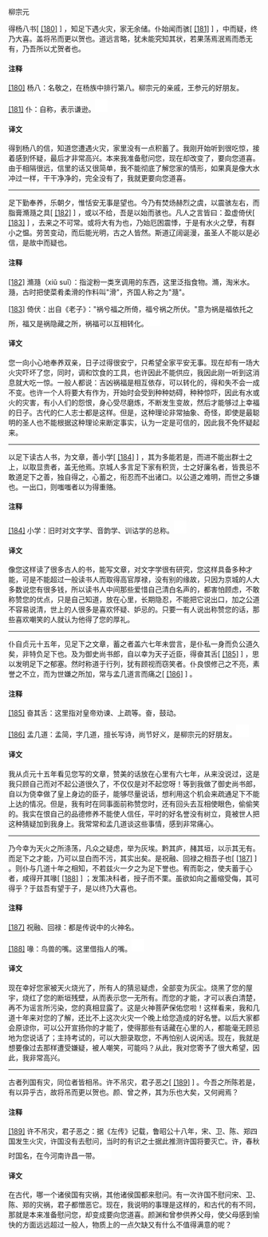 
柳宗元

得杨八书[
[\[180\]](#note_180)
] ，知足下遇火灾，家无余储。仆始闻而骇[
[\[181\]](#note_181)
]
，中而疑，终乃大喜。盖将吊而更以贺也。道远言略，犹未能究知其状，若果荡焉泯焉而悉无有，乃吾所以尤贺者也。

#### 注释 

[\[180\]](#noteBack_180)
杨八：名敬之，在杨族中排行第八。柳宗元的亲戚，王参元的好朋友。

[\[181\]](#noteBack_181)
仆：自称，表示谦逊。![ft](media/Image00002.jpg)

#### 译文 

得到杨八的信，知道您遭遇火灾，家里没有一点积蓄了。我刚开始听到很吃惊，接着感到怀疑，最后才非常高兴。本来我准备慰问您，现在却改变了，要向您道喜。由于相隔很远，信里的话又很简单，我不能彻底了解您家的情形，如果真是像大水冲过一样，干干净净的，完全没有了，我就更要向您道喜。

------------------------------------------------------------------------

足下勤奉养，乐朝夕，惟恬安无事是望也。今乃有焚炀赫烈之虞，以震骇左右，而脂膏滫瀡之具[
[\[182\]](#note_182)
] ，或以不给，吾是以始而骇也。凡人之言皆曰：盈虚倚伏[
[\[183\]](#note_183)
]
，去来之不可常。或将大有为也，乃始厄困震悸，于是有水火之孽，有群小之愠。劳苦变动，而后能光明，古之人皆然。斯道辽阔诞漫，虽圣人不能以是必信，是故中而疑也。

#### 注释 

[\[182\]](#noteBack_182)
滫瀡（xiǔ
suǐ）：指淀粉一类烹调用的东西，这里泛指食物。滫，淘米水。瀡，古时把使菜肴柔滑的作料叫"滑"，齐国人称之为"瀡"。

[\[183\]](#noteBack_183)
倚伏：出自《老子》："祸兮福之所倚，福兮祸之所伏。"意为祸是福依托之所，福又是祸隐藏之所，祸福可以互相转化。![ft](media/Image00002.jpg)

#### 译文 

您一向小心地奉养双亲，日子过得很安宁，只希望全家平安无事。现在却有一场大火灾吓坏了您，同时，调和饮食的工具，也许因此不能供应，我因此刚一听到这消息就大吃一惊。一般人都说：吉凶祸福是相互依存，可以转化的，得和失不会一成不变。也许一个人将要大有作为，开始时会受到种种妨碍，种种惊吓，因此有水或火的灾害，有小人们的怨恨，身心受尽磨炼，不断发生变故，然后才能够过上幸福的日子。古代的仁人志士都是这样。但是，这种理论非常抽象、奇怪，即使是最聪明的圣人也不能根据这种理论来断定事实，认为一定是可信的，因此我不免怀疑起来。

------------------------------------------------------------------------

以足下读古人书，为文章，善小学[
[\[184\]](#note_184)
]
，其为多能若是，而进不能出群士之上，以取显贵者，盖无他焉。京城人多言足下家有积货，士之好廉名者，皆畏忌不敢道足下之善，独自得之，心蓄之，衔忍而不出诸口。以公道之难明，而世之多嫌也。一出口，则嗤嗤者以为得重赂。

#### 注释 

[\[184\]](#noteBack_184)
小学：旧时对文字学、音韵学、训诂学的总称。![ft](media/Image00002.jpg)

#### 译文 

像您这样读了很多古人的书，能写文章，对文字学很有研究，您这样具备多种才能，可是不能超过一般读书人而取得高官厚禄，没有别的缘故，只因为京城的人大多数说您有很多钱，所以读书人中间那些爱惜自己清白名声的，都害怕顾虑，不敢称赞您的优点，只是自己知道，放在心里，长期隐忍，不能把它说出口，加之公道不容易说清，世上的人很多是喜欢怀疑、妒忌的。只要一有人说出称赞您的话，那些喜欢嘲笑的人就认为他得了您的厚礼。

------------------------------------------------------------------------

仆自贞元十五年，见足下之文章，蓄之者盖六七年未尝言，是仆私一身而负公道久矣，非特负足下也。及为御史尚书郎，自以幸为天子近臣，得奋其舌[
[\[185\]](#note_185)
]
，思以发明足下之郁塞。然时称道于行列，犹有顾视而窃笑者。仆良恨修己之不亮，素誉之不立，而为世嫌之所加，常与孟几道言而痛之[
[\[186\]](#note_186)
] 。

#### 注释 

[\[185\]](#noteBack_185)
奋其舌：这里指对皇帝劝谏、上疏等。奋，鼓动。

[\[186\]](#noteBack_186)
孟几道：孟简，字几道，擅长写诗，尚节好义，是柳宗元的好朋友。![ft](media/Image00002.jpg)

#### 译文 

我从贞元十五年看见您写的文章，赞美的话放在心里有六七年，从来没说过，这是我只顾自己而对不起公道很久了，不仅仅是对不起您呀！等到我做了御史尚书郎，自以为侥幸做了皇上身边的臣子，能够尽量说话，想利用这个机会来疏通足下不能上达的情况。但是，我有时在同事面前称赞您时，还有回头去互相使眼色，偷偷笑的。我实在恨自己的品德修养不能使人信任，平时的好名誉没有树立，竟被世人把这种猜疑加到我身上。我常常和孟几道谈这些事情，感到非常痛心。

------------------------------------------------------------------------

乃今幸为天火之所涤荡，凡众之疑虑，举为灰埃。黔其庐，赭其垣，以示其无有。而足下之才能，乃可以显白而不污，其实出矣。是祝融、回禄之相吾子也[
[\[187\]](#note_187)
]
。则仆与几道十年之相知，不若兹火一夕之为足下誉也。宥而彰之，使夫蓄于心者，咸得开其喙[
[\[188\]](#note_188)
]
；发策决科者，授子而不栗。虽欲如向之蓄缩受侮，其可得乎？于兹吾有望于子，是以终乃大喜也。

#### 注释 

[\[187\]](#noteBack_187)
祝融、回禄：都是传说中的火神名。

[\[188\]](#noteBack_188)
喙：鸟兽的嘴。这里借指人的嘴。![ft](media/Image00002.jpg)

#### 译文 

现在幸好您家被天火烧光了，所有人的猜忌疑虑，全部变为灰尘。烧黑了您的屋宇，烧红了您的断垣残壁，从而表示您一无所有。而您的才能，才可以表白清楚，再不为谣言所污染，您的真相显露了。这是火神菩萨保佑您啦！这样看来，我和几道十年来对您的了解，还比不上这次火灾一个晚上给您造成的好名誉。以后大家都会原谅你，可以公开宣扬你的才能了，使得那些有话藏在心里的人，都能毫无顾忌地为您说话了；主持考试的，可以大胆录取您，不再怕别人说闲话。现在，我就是想要像过去那样遭受嫌疑，被人嘲笑，可能吗？从此，我对您寄予了很大希望，因此，我非常高兴。

------------------------------------------------------------------------

古者列国有灾，同位者皆相吊。许不吊灾，君子恶之[
[\[189\]](#note_189)
]
。今吾之所陈若是，有以异乎古，故将吊而更以贺也。颜、曾之养，其为乐也大矣，又何阙焉？

#### 注释 

[\[189\]](#noteBack_189)
许不吊灾，君子恶之：据《左传》记载，鲁昭公十八年，宋、卫、陈、郑四国发生火灾，许国没有去慰问，当时的有识之士据此推测许国将要灭亡。许，春秋时国名，在今河南许昌一带。![ft](media/Image00002.jpg)

#### 译文 

在古代，哪一个诸侯国有灾祸，其他诸侯国都来慰问。有一次许国不慰问宋、卫、陈、郑的灾祸，君子都憎恶它。现在，我说明的事理是这样的，和古代的有不同，那就是本来准备慰问您，却变成要向您道喜。颜渊和曾参供养父母，使父母感到愉快的方面远远超过一般人，物质上的一点欠缺又有什么不值得满意的呢？


